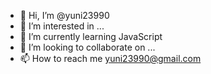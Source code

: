 - 👋 Hi, I’m @yuni23990
- 👀 I’m interested in ...
- 🌱 I’m currently learning JavaScript
- 💞️ I’m looking to collaborate on ...
- 📫 How to reach me yuni23990@gmail.com

<!---
yuni23990/yuni23990 is a ✨ special ✨ repository because its `README.md` (this file) appears on your GitHub profile.
You can click the Preview link to take a look at your changes.
--->
